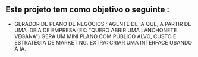 ## Este projeto tem como objetivo o seguinte :
-  GERADOR DE PLANO DE NEGÓCIOS :
   AGENTE DE IA QUE, A PARTIR DE UMA IDEIA DE EMPRESA (EX: "QUERO ABRIR UMA LANCHONETE VEGANA") GERA UM MINI PLANO COM PÚBLICO ALVO, CUSTO E ESTRATÉGIA DE MARKETING.
   EXTRA: CRIAR UMA INTERFACE USANDO A IA.